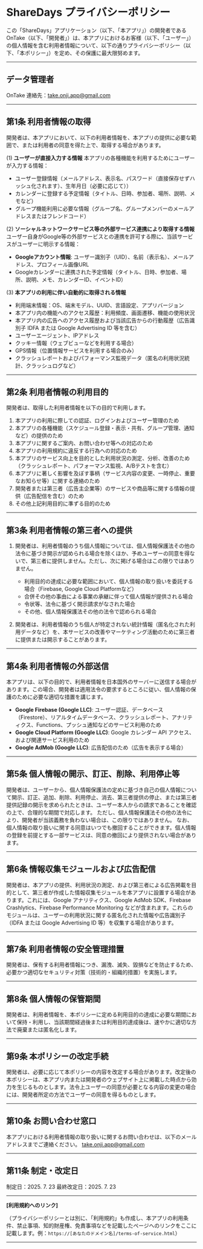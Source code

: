 # ShareDays プライバシーポリシー

この「ShareDays」アプリケーション（以下、「本アプリ」）の開発者であるOnTake（以下、「開発者」）は、本アプリにおけるお客様（以下、「ユーザー」）の個人情報を含む利用者情報について、以下の通りプライバシーポリシー（以下、「本ポリシー」）を定め、その保護に最大限努めます。

---

## データ管理者

OnTake
連絡先：take.onji.app@gmail.com

---

## 第1条 利用者情報の取得

開発者は、本アプリにおいて、以下の利用者情報を、本アプリの提供に必要な範囲で、または利用者の同意を得た上で、取得する場合があります。

(1) **ユーザーが直接入力する情報**
本アプリの各種機能を利用するためにユーザーが入力する情報：

* ユーザー登録情報（メールアドレス、表示名、パスワード（直接保存せずハッシュ化されます）、生年月日（必要に応じて））
* カレンダーに登録する予定情報（タイトル、日時、参加者、場所、説明、メモなど）
* グループ機能利用に必要な情報（グループ名、グループメンバーのメールアドレスまたはフレンドコード）

(2) **ソーシャルネットワークサービス等の外部サービス連携により取得する情報**
ユーザー自身がGoogle等の外部サービスとの連携を許可する際に、当該サービスがユーザーに明示する情報：

* **Googleアカウント情報**: ユーザー識別子（UID）、名前（表示名）、メールアドレス、プロフィール画像URL
* Googleカレンダーに連携された予定情報（タイトル、日時、参加者、場所、説明、メモ、カレンダーID、イベントID）

(3) **本アプリの利用に伴い自動的に取得される情報**

* 利用端末情報：OS、端末モデル、UUID、言語設定、アプリバージョン
* 本アプリ内の機能へのアクセス履歴：利用頻度、画面遷移、機能の使用状況
* 本アプリ内の広告へのアクセス履歴および当該広告からの行動履歴（広告識別子 IDFA または Google Advertising ID 等を含む）
* ユーザーエージェント、IPアドレス
* クッキー情報（ウェブビューなどを利用する場合）
* GPS情報（位置情報サービスを利用する場合のみ）
* クラッシュレポートおよびパフォーマンス監視データ（匿名の利用状況統計、クラッシュログなど）

---

## 第2条 利用者情報の利用目的

開発者は、取得した利用者情報を以下の目的で利用します。

1. 本アプリの利用に際しての認証、ログインおよびユーザー管理のため
2. 本アプリの各種機能（スケジュール登録・表示・共有、グループ管理、通知など）の提供のため
3. 本アプリに関するご案内、お問い合わせ等への対応のため
4. 本アプリの利用規約に違反する行為への対応のため
5. 本アプリのサービス向上を目的とした利用状況の測定、分析、改善のため（クラッシュレポート、パフォーマンス監視、A/Bテストを含む）
6. 本アプリに著しく影響を及ぼす事柄（サービス内容の変更、一時停止、重要なお知らせ等）に関する連絡のため
7. 開発者または第三者（広告主企業等）のサービスや商品等に関する情報の提供（広告配信を含む）のため
8. その他上記利用目的に準ずる目的のため

---

## 第3条 利用者情報の第三者への提供

1. 開発者は、利用者情報のうち個人情報については、個人情報保護法その他の法令に基づき開示が認められる場合を除くほか、予めユーザーの同意を得ないで、第三者に提供しません。ただし、次に掲げる場合はこの限りではありません。
   
   * 利用目的の達成に必要な範囲において、個人情報の取り扱いを委託する場合（Firebase, Google Cloud Platformなど）
   * 合併その他の事由による事業の承継に伴って個人情報が提供される場合
   * 令状等、法令に基づく開示請求がなされた場合
   * その他、個人情報保護法その他の法令で認められる場合

2. 開発者は、利用者情報のうち個人が特定されない統計情報（匿名化された利用データなど）を、本サービスの改善やマーケティング活動のために第三者に提供または開示することがあります。

---

## 第4条 利用者情報の外部送信

本アプリは、以下の目的で、利用者情報を日本国外のサーバーに送信する場合があります。この場合、開発者は適用法令の要求するところに従い、個人情報の保護のために必要な適切な措置を講じます。

* **Google Firebase (Google LLC)**: ユーザー認証、データベース（Firestore）、リアルタイムデータベース、クラッシュレポート、アナリティクス、Functions、プッシュ通知などのサービス利用のため
* **Google Cloud Platform (Google LLC)**: Google カレンダー API アクセス、および関連サービス利用のため
* **Google AdMob (Google LLC)**: 広告配信のため（広告を表示する場合）

---

## 第5条 個人情報の開示、訂正、削除、利用停止等

開発者は、ユーザーから、個人情報保護法の定めに基づき自己の個人情報について開示、訂正、追加、削除、利用停止、消去、第三者提供の停止、または第三者提供記録の開示を求められたときは、ユーザー本人からの請求であることを確認の上で、合理的な期間で対応します。
ただし、個人情報保護法その他の法令により、開発者が当該義務を負わない場合は、この限りではありません。
なお、個人情報の取り扱いに関する同意はいつでも撤回することができます。個人情報の登録を前提とする一部サービスは、同意の撤回により提供されない場合があります。

---

## 第6条 情報収集モジュールおよび広告配信

開発者は、本アプリの提供、利用状況の測定、および第三者による広告掲載を目的として、第三者が作成した情報収集モジュールを本アプリに設置する場合があります。これには、Google アナリティクス、Google AdMob SDK、Firebase Crashlytics、Firebase Performance Monitoring などが含まれます。これらのモジュールは、ユーザーの利用状況に関する匿名化された情報や広告識別子（IDFA または Google Advertising ID 等）を収集する場合があります。

---

## 第7条 利用者情報の安全管理措置

開発者は、保有する利用者情報につき、漏洩、滅失、毀損などを防止するため、必要かつ適切なセキュリティ対策（技術的・組織的措置）を実施します。

---

## 第8条 個人情報の保管期間

開発者は、利用者情報を、本ポリシーに定める利用目的の達成に必要な期間において保持・利用し、当該期間経過後または利用目的達成後は、速やかに適切な方法で廃棄または匿名化します。

---

## 第9条 本ポリシーの改定手続

開発者は、必要に応じて本ポリシーの内容を改定する場合があります。改定後の本ポリシーは、本アプリ内または開発者のウェブサイト上に掲載した時点から効力を生じるものとします。法令上ユーザーの同意が必要となる内容の変更の場合には、開発者所定の方法でユーザーの同意を得るものとします。

---

## 第10条 お問い合わせ窓口

本アプリにおける利用者情報の取り扱いに関するお問い合わせは、以下のメールアドレスまでご連絡ください。
[take.onji.app@gmail.com](mailto:take.onji.app@gmail.com)

---

## 第11条 制定・改定日

制定日：2025. 7. 23
最終改定日：2025. 7. 23

---

**[利用規約へのリンク]**

（プライバシーポリシーとは別に、「利用規約」も作成し、本アプリの利用条件、禁止事項、知的財産権、免責事項などを記載したページへのリンクをここに記載します。例：`https://[あなたのドメイン名]/terms-of-service.html`）

---
